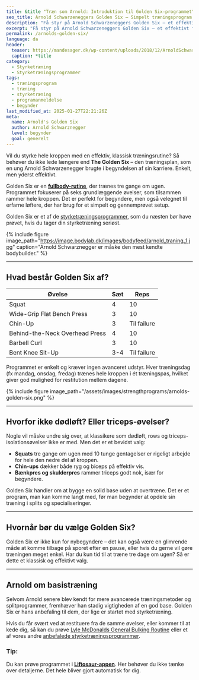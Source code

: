 ```yaml
---
title: &title "Træn som Arnold: Introduktion til Golden Six-programmet"
seo_title: Arnold Schwarzeneggers Golden Six – Simpelt træningsprogram
description: "Få styr på Arnold Schwarzeneggers Golden Six – et effektivt fullbody-program til begyndere med kun seks øvelser og tre ugentlige træningspas."
excerpt: "Få styr på Arnold Schwarzeneggers Golden Six – et effektivt fullbody-program til begyndere med kun seks øvelser og tre ugentlige træningspas."
permalink: /arnolds-golden-six/
language: da
header:
  teaser: https://mandesager.dk/wp-content/uploads/2018/12/ArnoldSchwarzenegger_2.jpg
  caption: *title
category:
  - Styrketræning
  - Styrketræningsprogrammer
tags:
  - træningsprogram
  - træning
  - styrketræning
  - programanmeldelse
  - begynder
last_modified_at: 2025-01-27T22:21:26Z
meta:
  name: Arnold's Golden Six
  author: Arnold Schwarznegger
  level: begynder
  goal: generelt
---
```


Vil du styrke hele kroppen med en effektiv, klassisk træningsrutine? Så behøver du ikke lede længere end **The Golden Six** – den træningsplan, som en ung Arnold Schwarzenegger brugte i begyndelsen af sin karriere. Enkelt, men yderst effektivt.

Golden Six er en **[fullbody-rutine](/artikel/hvordan-opbygger-jeg-et-helkropsprogram/)**, der trænes tre gange om ugen. Programmet fokuserer på seks grundlæggende øvelser, som tilsammen rammer hele kroppen. Det er perfekt for begyndere, men også velegnet til erfarne løftere, der har brug for et simpelt og gennemprøvet setup.

Golden Six er et af de [styrketræningsprogrammer](/styrketraeningsprogrammer/), som du næsten bør have prøvet, hvis du tager din styrketræning seriøst.

{% include figure image_path="https://image.bodylab.dk/images/bodyfeed/arnold_traning_1.jpg" caption="Arnold Schwarznegger er måske den mest kendte bodybuilder." %}

---

## Hvad består Golden Six af?

| Øvelse | Sæt | Reps |
|--------|-----|------|
| Squat | 4 | 10 |
| Wide-Grip Flat Bench Press | 3 | 10 |
| Chin-Up | 3 | Til failure |
| Behind-the-Neck Overhead Press | 4 | 10 |
| Barbell Curl | 3 | 10 |
| Bent Knee Sit-Up | 3-4 | Til failure |

Programmet er enkelt og kræver ingen avanceret udstyr. Hver træningsdag (fx mandag, onsdag, fredag) trænes hele kroppen i ét træningspas, hvilket giver god mulighed for restitution mellem dagene.

{% include figure image_path="/assets/images/strengthprograms/arnolds-golden-six.png" %}

---

## Hvorfor ikke dødløft? Eller triceps-øvelser?

Nogle vil måske undre sig over, at klassikere som dødløft, rows og triceps-isolationsøvelser ikke er med. Men det er et bevidst valg:

- **Squats** tre gange om ugen med 10 tunge gentagelser er rigeligt arbejde for hele den nedre del af kroppen.  
- **Chin-ups** dækker både ryg og biceps på effektiv vis.  
- **Bænkpres og skulderpres** rammer triceps godt nok, især for begyndere.  

Golden Six handler om at bygge en solid base uden at overtræne. Det er et program, man kan komme langt med, før man begynder at opdele sin træning i splits og specialiseringer.

---

## Hvornår bør du vælge Golden Six?

Golden Six er ikke kun for nybegyndere – det kan også være en glimrende måde at komme tilbage på sporet efter en pause, eller hvis du gerne vil gøre træningen meget enkel. Har du kun tid til at træne tre dage om ugen? Så er dette et klassisk og effektivt valg.

---

## Arnold om basistræning

Selvom Arnold senere blev kendt for mere avancerede træningsmetoder og splitprogrammer, fremhæver han stadig vigtigheden af en god base. Golden Six er hans anbefaling til dem, der lige er startet med styrketræning.

Hvis du får svært ved at restituere fra de samme øvelser, eller kommer til at kede dig, så kan du prøve [Lyle McDonalds General Bulking Routine](/lyle-mcdonalds-general-bulking-routine/) eller et af vores andre [anbefalede styrketræningsprogrammer](/styrketraeningsprogrammer/).

### Tip:

Du kan prøve programmet i **[Liftosaur-appen](/liftosaur/)**. Her behøver du ikke tænke over detaljerne. Det hele bliver gjort automatisk for dig.
